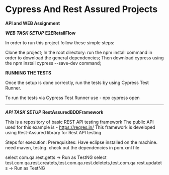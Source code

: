 # Cypress And Rest Assured Projects
****API and WEB Assignment****

***WEB TASK SETUP*** **E2ERetailFlow**

In order to run this project follow these simple steps:

Clone the project;
In the root directory: run the npm install command in order to download the general dependencies;
Then download cypress using the npm install cypress --save-dev command;

****RUNNING THE TESTS****

Once the setup is done correctly, run the tests by using Cypress Test Runner.

To run the tests via Cypress Test Runner use - npx cypress open

----------------------------------------------------------------------------------------------------------------------------------------------

***API TASK SETUP***  **RestAssuredBDDFramework**

This is a repository of basic REST API testing framework The public API used for this example is - https://reqres.in/ This framework is developed using Rest-Assured library for Rest API testing

Steps for execution: Prerequisites: Have eclipse installed on the machine. need maven, testng. check out the dependencies in pom.xml file

select com.qa.rest.getts -> Run as TestNG
select test.com.qa.rest.createts,test.com.qa.rest.deletets,test.com.qa.rest.updatets -> Run as TestNG
